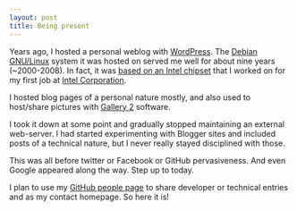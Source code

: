 ```yaml
---
layout: post
title: Being present
---
```


Years ago, I hosted a personal weblog with [WordPress](https://wordpress.org/).
The [Debian GNU/Linux](https://www.debian.org/) system it was hosted on served
me well for about nine years (~2000-2008).  In
fact, it was [based on an Intel chipset](http://www.intel.com/p/en_US/support/highlights/dsktpboards/d850gb)
that I worked on for my first job at [Intel Corporation](https://www.intel.com).

I hosted blog pages of a personal nature mostly, and also used to host/share
pictures with [Gallery 2](http://codex.galleryproject.org/Gallery2:Download) software.

I took it down at some point and gradually stopped maintaining an external
web-server.  I had started experimenting with Blogger sites and included posts of a
technical nature, but I never really stayed disciplined with those.  

This was all before twitter or Facebook or GitHub pervasiveness.  And even Google
appeared along the way.  Step up to today.

I plan to use my [GitHub people page](https://dpcrook.github.io) to share
developer or technical entries and as my contact homepage.  So here it is! 
